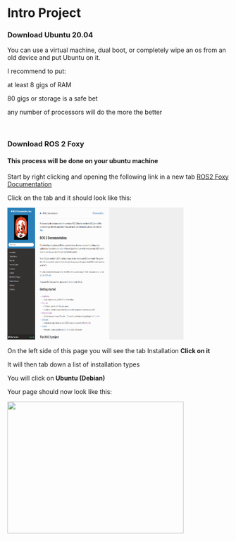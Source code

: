 # Intro Project
### Download Ubuntu 20.04
You can use a virtual machine, dual boot, or completely wipe an os from an old device and put Ubuntu on it.

I recommend to put:

at least 8 gigs of RAM

80 gigs or storage is a safe bet

any number of processors will do the more the better

<br>

### Download ROS 2 Foxy
#### This process will be done on your ubuntu machine
Start by right clicking and opening the following link in a new tab [ROS2 Foxy Documentation](https://docs.ros.org/en/foxy/index.html)

Click on the tab and it should look like this:

<img src="images/Ros2_foxy_doc.png" width="400" height="300">

On the left side of this page you will see the tab Installation **Click on it**

It will then tab down a list of installation types

You will click on **Ubuntu (Debian)**

Your page should now look like this:

<img src="images/Ubuntu(debian).png" width="400" height="300">






